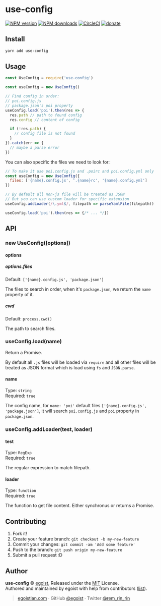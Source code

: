 # use-config

[![NPM version](https://img.shields.io/npm/v/use-config.svg?style=flat)](https://npmjs.com/package/use-config) [![NPM downloads](https://img.shields.io/npm/dm/use-config.svg?style=flat)](https://npmjs.com/package/use-config) [![CircleCI](https://circleci.com/gh/egoist/use-config/tree/master.svg?style=shield)](https://circleci.com/gh/egoist/use-config/tree/master)  [![donate](https://img.shields.io/badge/$-donate-ff69b4.svg?maxAge=2592000&style=flat)](https://github.com/egoist/donate)

## Install

```bash
yarn add use-config
```

## Usage

```js
const UseConfig = require('use-config')

const useConfig = new UseConfig()

// Find config in order:
// poi.config.js
// package.json's poi property
useConfig.load('poi').then(res => {
  res.path // path to found config
  res.config // content of config

  if (!res.path) {
    // config file is not found
  }
}).catch(err => {
  // maybe a parse error
})
```

You can also specific the files we need to look for:

```js
// To make it use poi.config.js and .poirc and poi.config.yml only
const useConfig = new UseConfig({
  files: ['{name}.config.js', '.{name}rc', '{name}.config.yml']
})

// By default all non-js file will be treated as JSON
// But you can use custom loader for specific extension
useConfig.addLoader(/\.yml$/, filepath => parseYamlFile(filepath))

useConfig.load('poi').then(res => {/* ... */})
```

## API

### new UseConfig([options])

#### options

##### options.files

Default: `['{name}.config.js', 'package.json']`

The files to search in order, when it's `package.json`, we return the `name` property of it.

##### cwd

Default: `process.cwd()`

The path to search files.

### useConfig.load(name)

Return a Promise.

By default all `.js` files will be loaded via `require` and all other files will be treated as JSON format which is load using `fs` and `JSON.parse`.

#### name

Type: `string`<br>
Required: `true`

The config name, for `name: 'poi'` default files `['{name}.config.js', 'package.json']`, it will search `poi.config.js` and `poi` property in `package.json`.

### useConfig.addLoader(test, loader)

#### test

Type: `RegExp`<br>
Required: `true`

The regular expression to match filepath.

#### loader

Type: `function`<br>
Required: `true`

The function to get file content. Either synchronus or returns a Promise.

## Contributing

1. Fork it!
2. Create your feature branch: `git checkout -b my-new-feature`
3. Commit your changes: `git commit -am 'Add some feature'`
4. Push to the branch: `git push origin my-new-feature`
5. Submit a pull request :D


## Author

**use-config** © [egoist](https://github.com/egoist), Released under the [MIT](./LICENSE) License.<br>
Authored and maintained by egoist with help from contributors ([list](https://github.com/egoist/use-config/contributors)).

> [egoistian.com](https://egoistian.com) · GitHub [@egoist](https://github.com/egoist) · Twitter [@rem_rin_rin](https://twitter.com/rem_rin_rin)
